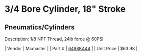 # 3/4 Bore Cylinder, 18" Stroke
## Pneumatics/Cylinders
Description: 	1/8 NPT Thread, 24lb force @ 60PSI 

| Vendor | Mcmaster | 
| Part # | [6498K444](http://www.mcmaster.com/) | 
| Unit Price | $63.98 | 
